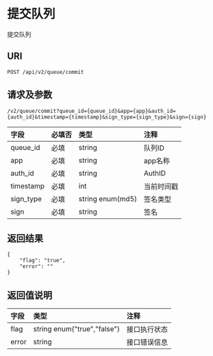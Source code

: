 # 提交队列

提交队列

## URI

```
POST /api/v2/queue/commit
```

## 请求及参数

```
/v2/queue/commit?queue_id={queue_id}&app={app}&auth_id={auth_id}&timestamp={timestamp}&sign_type={sign_type}&sign={sign}
```

| **字段** | **必填否** | **类型** | **注释** |
| :--- | :--- | :--- | :--- |
| queue\_id | 必填 | string | 队列ID |
| app | 必填 | string | app名称 |
| auth\_id | 必填 | string | AuthID |
| timestamp | 必填 | int | 当前时间戳 |
| sign\_type | 必填 | string enum\(md5\) | 签名类型 |
| sign | 必填 | string | 签名 |

## 返回结果

```
{
    "flag": "true",
    "error": ""
}
```

## 返回值说明

| **字段** | **类型** | **注释** |
| :--- | :--- | :--- |
| flag | string enum\("true","false"\) | 接口执行状态 |
| error | string | 接口错误信息 |



